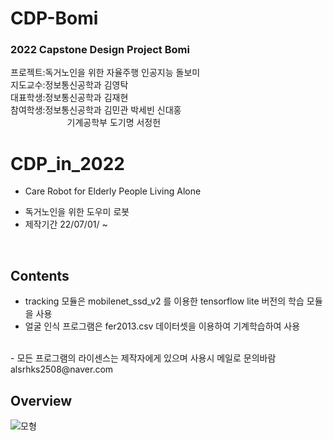 # CDP-Bomi
### 2022 Capstone Design Project Bomi  
프로젝트:독거노인을 위한 자율주행 인공지능 돌보미  
지도교수:정보통신공학과 김영탁  
대표학생:정보통신공학과 김재현  
참여학생:정보통신공학과 김민관 박세빈 신대홍  
&nbsp;&nbsp;&nbsp;&nbsp;&nbsp;&nbsp;&nbsp;&nbsp;&nbsp;&nbsp;&nbsp;&nbsp;&nbsp;&nbsp;&nbsp;&nbsp;&nbsp;&nbsp;&nbsp;&nbsp;&nbsp;&nbsp;&nbsp;기계공학부 도기명 서정헌  
# CDP_in_2022
 - Care Robot for Elderly People Living Alone  
 + 독거노인을 위한 도우미 로봇 
 + 제작기간 22/07/01/ ~ 
<br/>

## Contents
- tracking 모듈은 mobilenet_ssd_v2 를 이용한 tensorflow lite 버전의 학습 모듈을 사용
- 얼굴 인식 프로그램은 fer2013.csv 데이터셋을 이용하여 기계학습하여 사용

<br/>
 - 모든 프로그램의 라이센스는 제작자에게 있으며 사용시 메일로 문의바람 alsrhks2508@naver.com

## Overview

![모형](https://user-images.githubusercontent.com/105574034/190985497-4c33bd52-8e5c-46e1-be14-070782477bcb.PNG)
